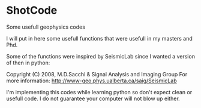 # ShotCode
Some usefull geophysics codes


I will put in here some usefull functions that were usefull in my masters and Phd.

Some of the functions were inspired by SeismicLab since I wanted a version of then in python:

Copyright (C) 2008, M.D.Sacchi & Signal Analysis and Imaging Group 
For more information: http://www-geo.phys.ualberta.ca/saig/SeismicLab 


I'm implementing this codes while learning python so don't expect clean or usefull code. I do not guarantee your computer will not blow up either.
